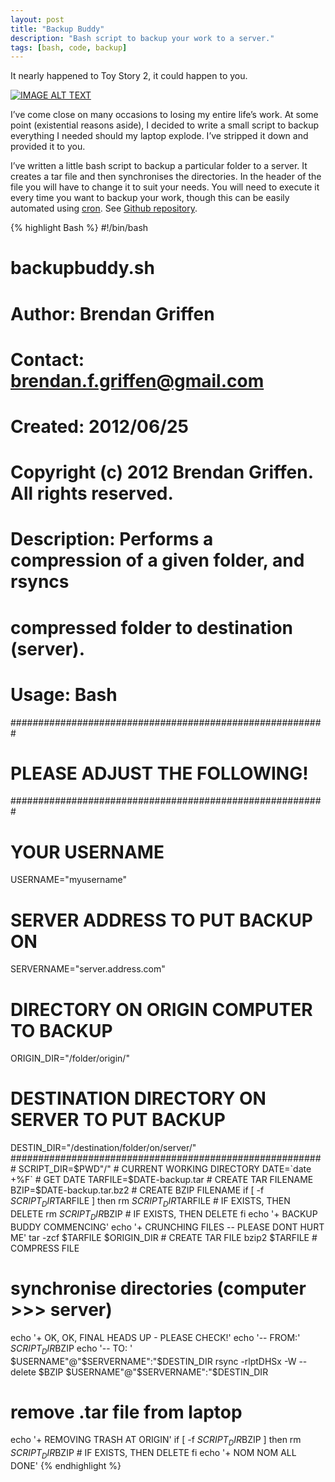```yaml
---
layout: post
title: "Backup Buddy"
description: "Bash script to backup your work to a server."
tags: [bash, code, backup]
---
```


It nearly happened to Toy Story 2, it could happen to you. 

[![IMAGE ALT TEXT](http://img.youtube.com/vi/yIz9eqwLt9U/0.jpg)](https://youtu.be/yIz9eqwLt9U "The day Toy Story 2 nearly got deleted.")

I’ve come close on many occasions to losing my entire life’s work. At some point (existential reasons aside), I decided to write a small script to backup everything I needed should my laptop explode. I’ve stripped it down and provided it to you.

I’ve written a little bash script to backup a particular folder to a server. It creates a tar file and then synchronises the directories. In the header of the file you will have to change it to suit your needs. You will need to execute it every time you want to backup your work, though this can be easily automated using [cron](https://bradmontgomery.net/blog/automatic-backups-with-cron-tar-and-ssh/#). See [Github repository](https://github.com/bgriffen/backupbuddy).

{% highlight Bash %}
#!/bin/bash
# backupbuddy.sh
 
# Author: Brendan Griffen
# Contact: brendan.f.griffen@gmail.com
# Created: 2012/06/25
# Copyright (c) 2012 Brendan Griffen. All rights reserved.
 
# Description: Performs a compression of a given folder, and rsyncs
# compressed folder to destination (server). 
 
# Usage: Bash
 
#########################################################
#            PLEASE ADJUST THE FOLLOWING!               # 
#########################################################
# YOUR USERNAME
USERNAME="myusername"
# SERVER ADDRESS TO PUT BACKUP ON
SERVERNAME="server.address.com"
# DIRECTORY ON ORIGIN COMPUTER TO BACKUP
ORIGIN_DIR="/folder/origin/"
# DESTINATION DIRECTORY ON SERVER TO PUT BACKUP
DESTIN_DIR="/destination/folder/on/server/"
#########################################################
SCRIPT_DIR=$PWD"/"              # CURRENT WORKING DIRECTORY
DATE=`date +%F`                 # GET DATE
TARFILE=$DATE-backup.tar        # CREATE TAR FILENAME
BZIP=$DATE-backup.tar.bz2       # CREATE BZIP FILENAME
if [ -f $SCRIPT_DIR$TARFILE ]
then
    rm $SCRIPT_DIR$TARFILE      # IF EXISTS, THEN DELETE
    rm $SCRIPT_DIR$BZIP         # IF EXISTS, THEN DELETE
fi
echo '+ BACKUP BUDDY COMMENCING'
echo '+ CRUNCHING FILES -- PLEASE DONT HURT ME'
tar -zcf $TARFILE $ORIGIN_DIR   # CREATE TAR FILE
bzip2 $TARFILE                  # COMPRESS FILE
# synchronise directories (computer >>> server)
echo '+ OK, OK, FINAL HEADS UP - PLEASE CHECK!'
echo '-- FROM:' $SCRIPT_DIR$BZIP
echo '-- TO:  ' $USERNAME"@"$SERVERNAME":"$DESTIN_DIR
rsync -rlptDHSx -W --delete $BZIP $USERNAME"@"$SERVERNAME":"$DESTIN_DIR
# remove .tar file from laptop
echo '+ REMOVING TRASH AT ORIGIN'
if [ -f $SCRIPT_DIR$BZIP ]
then
    rm $SCRIPT_DIR$BZIP         # IF EXISTS, THEN DELETE
fi
echo '+ NOM NOM ALL DONE'
{% endhighlight %}